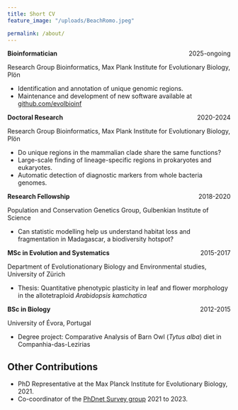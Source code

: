 ```yaml
---
title: Short CV
feature_image: "/uploads/BeachRomo.jpeg"

permalink: /about/
---
```

<p>
    <span> <b>Bioinformatician</b> </span>
    <span style="float:right;">2025-ongoing</span>
    <div class="clearix"></div>
</p>
Research Group Bioinformatics, Max Plank Institute for Evolutionary Biology, Plön

- Identification and annotation of unique genomic regions.
- Maintenance and development of new software available at <a
  href="https://github.com/evolbioinf/"> github.com/evolbioinf</a>

<p>
    <span> <b>Doctoral Research</b> </span>
    <span style="float:right;">2020-2024</span>
    <div class="clearix"></div>
</p>
Research Group Bioinformatics, Max Plank Institute for Evolutionary Biology, Plön

- Do unique regions in the mammalian clade share the same functions?
- Large-scale finding of lineage-specific regions in prokaryotes and eukaryotes.
- Automatic detection of diagnostic markers from whole bacteria genomes.

<p>
    <span> <b>Research Fellowship</b> </span>
    <span style="float:right;">2018-2020</span>
    <div class="clearix"></div>
</p>
Population and Conservation Genetics Group, Gulbenkian Institute of
Science

- Can statistic modelling help us understand habitat loss and
fragmentation in Madagascar, a biodiversity hotspot?

<p>
    <span> <b> MSc in Evolution and Systematics</b> </span>
    <span style="float:right;">2015-2017</span>
    <div class="clearix"></div>
</p>
Department of Evolutionationary Biology and Environmental studies, University of Zürich

- Thesis: Quantitative phenotypic plasticity in leaf and flower morphology in the allotetraploid <em>Arabidopsis kamchatica</em>

<p>
    <span> <b> BSc in Biology</b> </span>
    <span style="float:right;">2012-2015</span>
    <div class="clearix"></div>
</p>
University of Évora, Portugal

- Degree project: Comparative Analysis of Barn Owl (<em>Tytus alba</em>) diet in Companhia-das-Lezirias

## Other Contributions

- PhD Representative at the Max Planck Institute for Evolutionary Biology, 2021.
- Co-coordinator of the <a href="https://www.phdnet.mpg.de/survey"> PhDnet Survey group</a> 2021 to 2023.